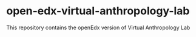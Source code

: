 # open-edx-virtual-anthropology-lab
This repository contains the openEdx version of Virtual Anthropology Lab
